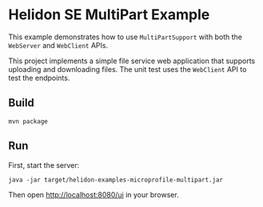 # Helidon SE MultiPart Example

This example demonstrates how to use `MultiPartSupport` with both the `WebServer`
 and `WebClient` APIs.

This project implements a simple file service web application that supports uploading
and downloading files. The unit test uses the `WebClient` API to test the endpoints.

## Build

```
mvn package
```

## Run

First, start the server:

```
java -jar target/helidon-examples-microprofile-multipart.jar
```

Then open <http://localhost:8080/ui> in your browser.
